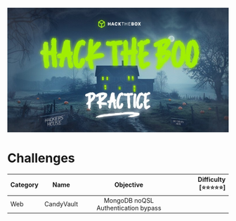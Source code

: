 ![hacktheboo](/images/hacktheboo.jpg)


# Challenges

Category | Name | Objective | Difficulty [⭐⭐⭐⭐⭐]|
|--------|:----:|:---------:|-----------:|
|Web     |CandyVault | MongoDB noQSL Authentication bypass |




